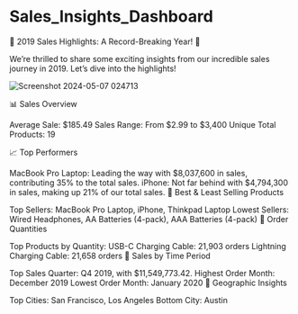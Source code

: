 # Sales_Insights_Dashboard

🌟 2019 Sales Highlights: A Record-Breaking Year! 🌟

We’re thrilled to share some exciting insights from our incredible sales journey in 2019. Let’s dive into the highlights!

![Screenshot 2024-05-07 024713](https://github.com/Goutammeena03/sales_dashboard-afame-technologies-internship/assets/125290702/40883408-0151-430c-82d9-f14de17ef41b)

📊 Sales Overview

Average Sale: $185.49
Sales Range: From $2.99 to $3,400
Unique Total Products: 19

📈 Top Performers

MacBook Pro Laptop: Leading the way with $8,037,600 in sales, contributing 35% to the total sales.
iPhone: Not far behind with $4,794,300 in sales, making up 21% of our total sales.
🛒 Best & Least Selling Products

Top Sellers: MacBook Pro Laptop, iPhone, Thinkpad Laptop
Lowest Sellers: Wired Headphones, AA Batteries (4-pack), AAA Batteries (4-pack)
🔢 Order Quantities

Top Products by Quantity:
USB-C Charging Cable: 21,903 orders
Lightning Charging Cable: 21,658 orders
📅 Sales by Time Period

Top Sales Quarter: Q4 2019, with $11,549,773.42.
Highest Order Month: December 2019
Lowest Order Month: January 2020
📍 Geographic Insights

Top Cities: San Francisco, Los Angeles
Bottom City: Austin
